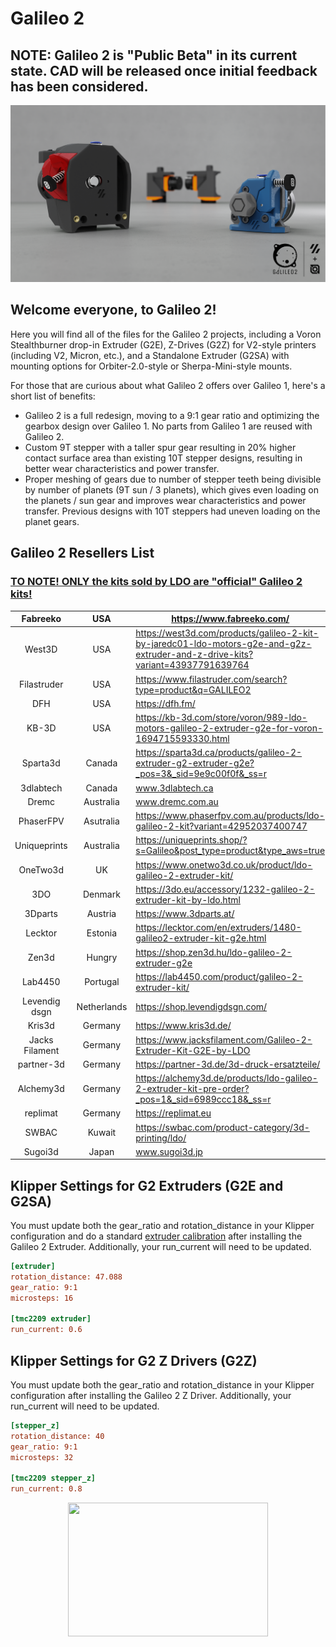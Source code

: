 # Galileo 2

## NOTE: Galileo 2 is "Public Beta" in its current state.  CAD will be released once initial feedback has been considered.

![Image](./images/g2extruders.png)

## Welcome everyone, to Galileo 2!

Here you will find all of the files for the Galileo 2 projects, including a Voron Stealthburner drop-in Extruder (G2E), Z-Drives (G2Z) for V2-style printers (including V2, Micron, etc.), and a Standalone Extruder (G2SA) with mounting options for Orbiter-2.0-style or Sherpa-Mini-style mounts.

For those that are curious about what Galileo 2 offers over Galileo 1, here's a short list of benefits:
 * Galileo 2 is a full redesign, moving to a 9:1 gear ratio and optimizing the gearbox design over Galileo 1.  No parts from Galileo 1 are reused with Galileo 2.
 * Custom 9T stepper with a taller spur gear resulting in 20% higher contact surface area than existing 10T stepper designs, resulting in better wear characteristics and power transfer.
 * Proper meshing of gears due to number of stepper teeth being divisible by number of planets (9T sun / 3 planets), which gives even loading on the planets / sun gear and improves wear characteristics and power transfer.  Previous designs with 10T steppers had uneven loading on the planet gears.

## Galileo 2 Resellers List
### <ins>TO NOTE!  ONLY the kits sold by LDO are "official" Galileo 2 kits!</ins>

|    Fabreeko     |     USA       | https://www.fabreeko.com/                                                                                                       |
|:--------------: |:-----------:  |-------------------------------------------------------------------------------------------------------------------------------  |
|     West3D      |     USA       | https://west3d.com/products/galileo-2-kit-by-jaredc01-ldo-motors-g2e-and-g2z-extruder-and-z-drive-kits?variant=43937791639764   |
|   Filastruder   |     USA       | https://www.filastruder.com/search?type=product&q=GALILEO2                                                                      |
|       DFH       |     USA       | https://dfh.fm/                                                                                                                 |
|      KB-3D      |     USA       | https://kb-3d.com/store/voron/989-ldo-motors-galileo-2-extruder-g2e-for-voron-1694715593330.html                                |
|    Sparta3d     |    Canada     | https://sparta3d.ca/products/galileo-2-extruder-g2-extruder-g2e?_pos=3&_sid=9e9c00f0f&_ss=r                                     |
|    3dlabtech    |    Canada     | www.3dlabtech.ca                                                                                                                |
|      Dremc      |  Australia    | www.dremc.com.au                                                                                                                |
|    PhaserFPV    |  Asutralia    | https://www.phaserfpv.com.au/products/ldo-galileo-2-kit?variant=42952037400747                                                  |
|  Uniqueprints   |  Australia    | https://uniqueprints.shop/?s=Galileo&post_type=product&type_aws=true                                                            |
|    OneTwo3d     |      UK       | https://www.onetwo3d.co.uk/product/ldo-galileo-2-extruder-kit/                                                                  |
|       3DO       |   Denmark     | https://3do.eu/accessory/1232-galileo-2-extruder-kit-by-ldo.html                                                                |
|     3Dparts     |   Austria     | https://www.3dparts.at/                                                                                                         |
|     Lecktor     |   Estonia     | https://lecktor.com/en/extruders/1480-galileo2-extruder-kit-g2e.html                                                            |
|      Zen3d      |    Hungry     | https://shop.zen3d.hu/ldo-galileo-2-extruder-g2e                                                                                |
|     Lab4450     |   Portugal    | https://lab4450.com/product/galileo-2-extruder-kit/                                                                             |
|  Levendig dsgn  | Netherlands   | https://shop.levendigdsgn.com/                                                                                                  |
|     Kris3d      |   Germany     | https://www.kris3d.de/                                                                                                          |
| Jacks Filament  |   Germany     | https://www.jacksfilament.com/Galileo-2-Extruder-Kit-G2E-by-LDO                                                                 |
|   partner-3d    |   Germany     | https://partner-3d.de/3d-druck-ersatzteile/                                                                                     |
|    Alchemy3d    |   Germany     | https://alchemy3d.de/products/ldo-galileo-2-extruder-kit-pre-order?_pos=1&_sid=6989ccc18&_ss=r                                  |
|    replimat     |   Germany     | https://replimat.eu                                                                                                             |
|      SWBAC      |    Kuwait     |  https://swbac.com/product-category/3d-printing/ldo/                                                                            |
|     Sugoi3d     |    Japan      | www.sugoi3d.jp                                                                                                                  |

## Klipper Settings for G2 Extruders (G2E and G2SA)

You must update both the gear_ratio and rotation_distance in your Klipper configuration and do a standard
[extruder calibration](https://docs.vorondesign.com/build/startup/#extruder-calibration-e-steps) after installing the Galileo 2 Extruder. Additionally, your run_current will need to be updated.
```ini
[extruder]
rotation_distance: 47.088
gear_ratio: 9:1
microsteps: 16

[tmc2209 extruder]
run_current: 0.6
```

## Klipper Settings for G2 Z Drivers (G2Z)

You must update both the gear_ratio and rotation_distance in your Klipper configuration after installing the Galileo 2 Z Driver. Additionally, your run_current will need to be updated.
```ini
[stepper_z]
rotation_distance: 40
gear_ratio: 9:1
microsteps: 32

[tmc2209 stepper_z]
run_current: 0.8
```

<p align="center">
  <img width="320" height="214" src="./images/g2gears.gif" />
</p>
